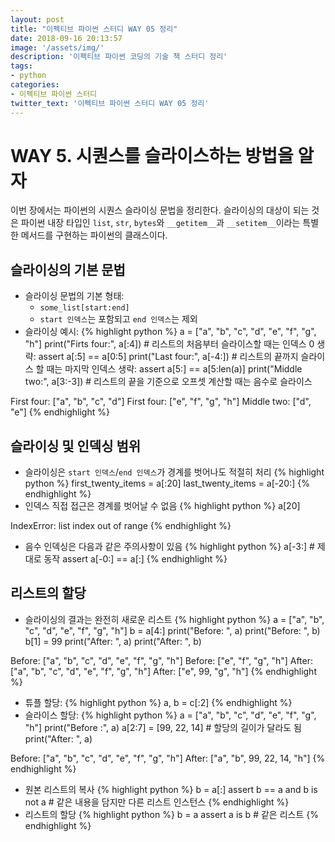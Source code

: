```yaml
---
layout: post
title: "이펙티브 파이썬 스터디 WAY 05 정리"
date: 2018-09-16 20:13:57
image: '/assets/img/'
description: '이펙티브 파이썬 코딩의 기술 책 스터디 정리'
tags:
- python
categories:
- 이펙티브 파이썬 스터디
twitter_text: '이펙티브 파이썬 스터디 WAY 05 정리'
---
```


# WAY 5. 시퀀스를 슬라이스하는 방법을 알자
이번 장에서는 파이썬의 시퀀스 슬라이싱 문법을 정리한다. 슬라이싱의 대상이 되는 것은 파이썬 내장 타입인 `list`, `str`, `bytes`와 `__getitem__`과 `__setitem__`이라는 특별한 메서드를 구현하는 파이썬의 클래스이다.

## 슬라이싱의 기본 문법
- 슬라이싱 문법의 기본 형태:
  - `some_list[start:end]`
  - `start 인덱스`는 포함되고 `end 인덱스`는 제외
- 슬라이싱 예시:
{% highlight python %}
a = ["a", "b", "c", "d", "e", "f", "g", "h"]
print("Firts four:", a[:4])     # 리스트의 처음부터 슬라이스할 때는 인덱스 0 생략: assert a[:5] == a[0:5]
print("Last four:", a[-4:])     # 리스트의 끝까지 슬라이스 할 때는 마지막 인덱스 생략: assert a[5:] == a[5:len(a)]
print("Middle two:", a[3:-3])   # 리스트의 끝을 기준으로 오프셋 계산할 때는 음수로 슬라이스

>>>
First four: ["a", "b", "c", "d"]
First four: ["e", "f", "g", "h"]
Middle two: ["d", "e"]
{% endhighlight %}

## 슬라이싱 및 인덱싱 범위
- 슬라이싱은 `start 인덱스`/`end 인덱스`가 경계를 벗어나도 적절히 처리
{% highlight python %}
first_twenty_items = a[:20]
last_twenty_items = a[-20:]
{% endhighlight %}
- 인덱스 직접 접근은 경계를 벗어날 수 없음
{% highlight python %}
a[20]

>>>
IndexError: list index out of range
{% endhighlight %}
- 음수 인덱싱은 다음과 같은 주의사항이 있음
{% highlight python %}
a[-3:]    # 제대로 동작
assert a[-0:] == a[:]
{% endhighlight %}

## 리스트의 할당
- 슬라이싱의 결과는 완전히 새로운 리스트
{% highlight python %}
a = ["a", "b", "c", "d", "e", "f", "g", "h"]
b = a[4:]
print("Before: ", a)
print("Before: ", b)
b[1] = 99
print("After: ", a)
print("After: ", b)

>>>
Before: ["a", "b", "c", "d", "e", "f", "g", "h"]
Before: ["e", "f", "g", "h"]
After: ["a", "b", "c", "d", "e", "f", "g", "h"]
After: ["e", 99, "g", "h"]
{% endhighlight %}
- 튜플 할당:
{% highlight python %}
a, b = c[:2]
{% endhighlight %}
- 슬라이스 할당:
{% highlight python %}
a = ["a", "b", "c", "d", "e", "f", "g", "h"]
print("Before :", a)
a[2:7] = [99, 22, 14]     # 할당의 길이가 달라도 됨
print("After: ", a)

>>>
Before: ["a", "b", "c", "d", "e", "f", "g", "h"]
After: ["a", "b", 99, 22, 14, "h"]
{% endhighlight %}
- 원본 리스트의 복사
{% highlight python %}
b = a[:]
assert b == a and b is not a    # 같은 내용을 담지만 다른 리스트 인스턴스
{% endhighlight %}
- 리스트의 할당
{% highlight python %}
b = a
assert a is b                   # 같은 리스트 
{% endhighlight %}
